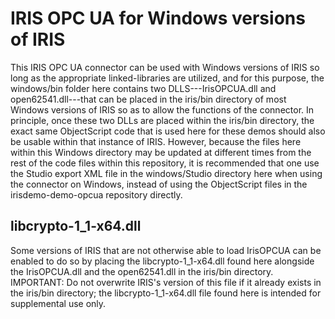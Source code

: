 # IRIS OPC UA for Windows versions of IRIS

This IRIS OPC UA connector can be used with Windows
versions of IRIS so long as the appropriate linked-libraries
are utilized, and for this purpose, the windows/bin folder here 
contains two DLLS---IrisOPCUA.dll and open62541.dll---that can 
be placed in the iris/bin directory of most Windows versions of 
IRIS so as to allow the functions of the connector. 
In principle, once these two DLLs are placed within the iris/bin 
directory, the exact same ObjectScript code that is used here for 
these demos should also be usable within that instance of IRIS. 
However, because the files here within this Windows directory may 
be updated at different times from the rest of the code files within 
this repository, it is recommended that one use the Studio export XML
file in the windows/Studio directory here when using the connector
on Windows, instead of using the 
ObjectScript files in the irisdemo-demo-opcua repository directly.

## libcrypto-1_1-x64.dll

Some versions of IRIS that are not otherwise able to load IrisOPCUA
can be enabled to do so by placing the libcrypto-1_1-x64.dll found
here alongside the IrisOPCUA.dll and the open62541.dll in the
iris/bin directory. IMPORTANT: Do not overwrite IRIS's version
of this file if it already exists in the iris/bin directory; the
libcrypto-1_1-x64.dll file found here is intended for supplemental
use only.
